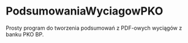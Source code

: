 # PodsumowaniaWyciagowPKO
Prosty program do tworzenia podsumowań z PDF-owych wyciągów z banku PKO BP.
